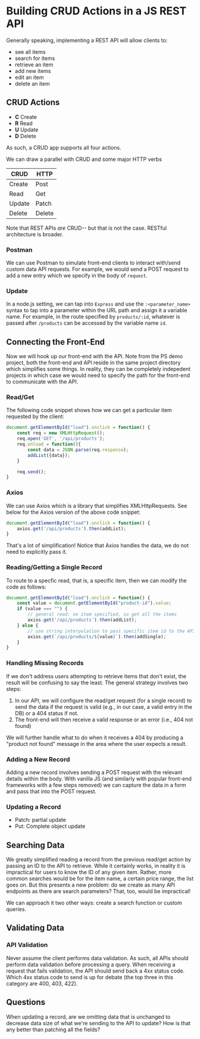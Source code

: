 # Building CRUD Actions in a JS REST API

Generally speaking, implementing a REST API will allow clients to:

- see all items
- search for items
- retrieve an item
- add new items
- edit an item
- delete an item

## CRUD Actions

- **C** Create
- **R** Read
- **U** Update
- **D** Delete

As such, a CRUD app supports all four actions.

We can draw a parallel with CRUD and some major HTTP verbs

**CRUD** | **HTTP**
--- | ---
Create | Post
Read | Get
Update | Patch
Delete | Delete 

Note that REST APIs *are* CRUD-- but that is not the case. RESTful architecture is broader.

### Postman

We can use Postman to simulate front-end clients to interact with/send custom data API requests. For example, we would send a POST request to add a new entry which we specify in the body of `request`.

### Update

In a node.js setting, we can tap into `Express` and use the `:<parameter_name>` syntax to tap into a parameter within the URL path and assign it a variable name. For example, in the route specified by `products/:id`, whatever is passed after `/products` can be accessed by the variable name `id`.

## Connecting the Front-End

Now we will hook up our front-end with the API. Note from the PS demo project, both the front-end and API reside in the same project directory which simplifies some things. In reality, they can be completely indepedent projects in which case we would need to specify the path for the front-end to communicate with the API.

### Read/Get

The following code snippet shows how we can get a particular item requested by the client:

```javascript
document.getElementById("load").onclick = function() {
    const req = new XMLHttpRequest();
    req.open('GET', '/api/products');
    req.onload = function(){
        const data = JSON.parse(req.response);
        addList({data});
    }

    req.send();
}
```

### Axios

We can use Axios which is a library that simplifies XMLHttpRequests. See below for the Axios version of the above code snippet:

```javascript
document.getElementById("load").onclick = function() {
    axios.get('/api/products').then(addList);
}
```

That's a lot of simplification! Notice that Axios handles the data, we do not need to explicitly pass it.

### Reading/Getting a Single Record

To route to a specfic read, that is, a specific item, then we can modify the code as follows:

```javascript
document.getElementById("load").onclick = function() {
    const value = document.getElementById("product-id").value;
    if (value === "") {
        // general read: no item specified, so get all the items
        axios.get('/api/products').then(addList);
    } else {
        // use string interpolation to pass specific item id to the API
        axios.get(`/api/products/${value}`).then(addSingle);
    }
}
```

### Handling Missing Records

If we don't address users attempting to retrieve items that don't exist, the result will be confusing to say the least. The general strategy involves two steps:

1. In our API, we will configure the read/get request (for a single record) to send the data if the request is valid (e.g., in our case, a valid entry in the DB) or a 404 status if not.
2. The front-end will then receive a valid response or an error (i.e., 404 not found)

We will further handle what to do when it receives a 404 by producing a "product not found" message in the area where the user expects a result.

### Adding a New Record

Adding a new record involves sending a POST request with the relevant details within the body. With vanilla JS (and similarly with popular front-end frameworks with a few steps removed) we can capture the data in a form and pass that into the POST request.

### Updating a Record

- Patch: partial update
- Put: Complete object update

## Searching Data

We greatly simplified reading a record from the previous read/get action by passing an ID to the API to retrieve. While it certainly works, in reality it is impractical for users to know the ID of any given item. Rather, more common searches would be for the item name, a certain price range, the list goes on. But this presents a new problem: do we create as many API endpoints as there are search parameters? That, too, would be impractical!

We can approach it two other ways: create a search function or custom queries.

## Validating Data

### API Validation

Never assume the client performs data validation. As such, all APIs should perform data validation before processing a query. When receiving a request that fails validation, the API should send back a 4xx status code. Which 4xx status code to send is up for debate (the top three in this category are 400, 403, 422).

## Questions

When updating a record, are we omitting data that is unchanged to decrease data size of what we're sending to the API to update? How is that any better than patching all the fields?